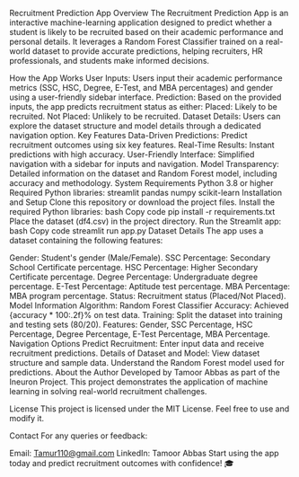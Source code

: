 Recruitment Prediction App 
Overview
The Recruitment Prediction App is an interactive machine-learning application designed to predict whether a student is likely to be recruited based on their academic performance and personal details. It leverages a Random Forest Classifier trained on a real-world dataset to provide accurate predictions, helping recruiters, HR professionals, and students make informed decisions.

How the App Works
User Inputs:
Users input their academic performance metrics (SSC, HSC, Degree, E-Test, and MBA percentages) and gender using a user-friendly sidebar interface.
Prediction:
Based on the provided inputs, the app predicts recruitment status as either:
Placed: Likely to be recruited.
Not Placed: Unlikely to be recruited.
Dataset Details:
Users can explore the dataset structure and model details through a dedicated navigation option.
Key Features
Data-Driven Predictions:
Predict recruitment outcomes using six key features.
Real-Time Results:
Instant predictions with high accuracy.
User-Friendly Interface:
Simplified navigation with a sidebar for inputs and navigation.
Model Transparency:
Detailed information on the dataset and Random Forest model, including accuracy and methodology.
System Requirements
Python 3.8 or higher
Required Python libraries:
streamlit
pandas
numpy
scikit-learn
Installation and Setup
Clone this repository or download the project files.
Install the required Python libraries:
bash
Copy code
pip install -r requirements.txt
Place the dataset (df4.csv) in the project directory.
Run the Streamlit app:
bash
Copy code
streamlit run app.py
Dataset Details
The app uses a dataset containing the following features:

Gender: Student's gender (Male/Female).
SSC Percentage: Secondary School Certificate percentage.
HSC Percentage: Higher Secondary Certificate percentage.
Degree Percentage: Undergraduate degree percentage.
E-Test Percentage: Aptitude test percentage.
MBA Percentage: MBA program percentage.
Status: Recruitment status (Placed/Not Placed).
Model Information
Algorithm: Random Forest Classifier
Accuracy: Achieved {accuracy * 100:.2f}% on test data.
Training:
Split the dataset into training and testing sets (80/20).
Features: Gender, SSC Percentage, HSC Percentage, Degree Percentage, E-Test Percentage, MBA Percentage.
Navigation Options
Predict Recruitment: Enter input data and receive recruitment predictions.
Details of Dataset and Model:
View dataset structure and sample data.
Understand the Random Forest model used for predictions.
About the Author
Developed by Tamoor Abbas as part of the Ineuron Project. This project demonstrates the application of machine learning in solving real-world recruitment challenges.

License
This project is licensed under the MIT License. Feel free to use and modify it.

Contact
For any queries or feedback:

Email: Tamur110@gmail.com
LinkedIn: Tamoor Abbas
Start using the app today and predict recruitment outcomes with confidence! 🎓
